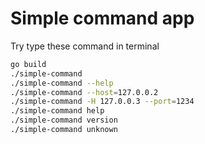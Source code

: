 Simple command app
==================

Try type these command in terminal

```sh
go build
./simple-command
./simple-command --help
./simple-command --host=127.0.0.2
./simple-command -H 127.0.0.3 --port=1234
./simple-command help
./simple-command version
./simple-command unknown
```
